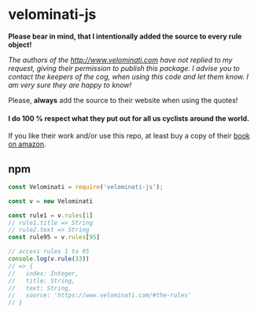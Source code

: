 # velominati-js

**Please bear in mind, that I intentionally added the source to every rule object!**

_The authors of the http://www.velominati.com have not replied to my request, giving their permission to publish this package. I advise you to contact the keepers of the cog, when using this code and let them know. I am very sure they are happy to know!_

Please, **always** add the source to their website when using the quotes!

#### I do 100 % respect what they put out for all us cyclists around the world.

If you like their work and/or use this repo, at least buy a copy of their [book on amazon](https://amzn.to/3bX6IQg).

## npm 

``` javascript
const Velominati = require('velominati-js');

const v = new Velominati

const rule1 = v.rules[1]
// rule1.title => String
// rule2.text => String
const rule95 = v.rules[95]

// access rules 1 to 95
console.log(v.rule(33))
// => {
//   index: Integer,
//   title: String,
//   text: String,
//   source: 'https://www.velominati.com/#the-rules'
// }
```
